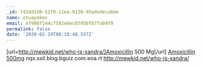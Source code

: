 ```yaml
---
_id: 742dd1d0-52f0-11ea-9130-93adedecabbe
name: otuayekev
email: ef998f144c7592e6ec0745bfb7fab9f9
permalink: false
date: '2020-02-19T08:18:48.597Z'
---
```

[url=http://mewkid.net/who-is-xandra/]Amoxicillin 500 Mg[/url] <a href="http://mewkid.net/who-is-xandra/">Amoxicillin 500mg</a> nqx.ssil.blog.bguiz.com.eoa.rt http://mewkid.net/who-is-xandra/
